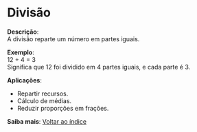 # Divisão

**Descrição**:  
A divisão reparte um número em partes iguais.

**Exemplo**:  
12 ÷ 4 = 3  
Significa que 12 foi dividido em 4 partes iguais, e cada parte é 3.

**Aplicações**:  
- Repartir recursos.  
- Cálculo de médias.  
- Reduzir proporções em frações.

**Saiba mais**: [Voltar ao índice](../../README.md#Divisão)
